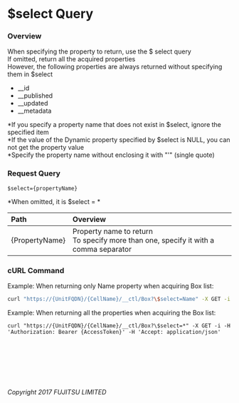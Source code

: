 # $select  Query

### Overview

When specifying the property to return, use the $ select query  
If omitted, return all the acquired properties  
However, the following properties are always returned without specifying them in $select

* \_\_id
* \_\_published
* \_\_updated
* \_\_metadata

\*If you specify a property name that does not exist in $select, ignore the specified item  
\*If the value of the Dynamic property specified by $select is NULL, you can not get the property value  
\*Specify the property name without enclosing it with "'" (single quote)

### Request Query

```
$select={propertyName}
```

\*When omitted, it is $select = *

|Path<br>|Overview<br>|
|:--|:--|
|{PropertyName}<br>|Property name to return<br>To specify more than one, specify it with a comma separator<br>|

### cURL Command

Example: When returning only Name property when acquiring Box list:

```sh
curl "https://{UnitFQDN}/{CellName}/__ctl/Box?\$select=Name" -X GET -i -H 'Authorization: Bearer {AccessToken}' -H 'Accept: application/json'
```

Example: When returning all the properties when acquiring the Box list:

```
curl "https://{UnitFQDN}/{CellName}/__ctl/Box?\$select=*" -X GET -i -H 'Authorization: Bearer {AccessToken}' -H 'Accept: application/json'
```

<br><br><br><br><br>

###### Copyright 2017 FUJITSU LIMITED
